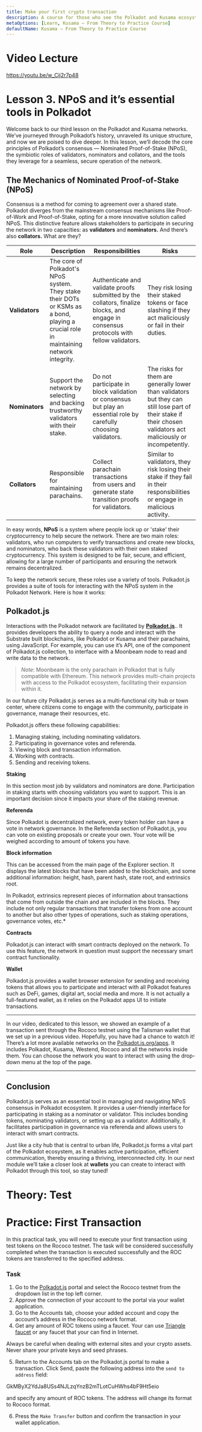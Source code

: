 ```yaml
---
title: Make your first crypto transaction
description: A course for those who see the Polkadot and Kusama ecosystem for the first time.
metaOptions: [Learn, Kusama — From Theory to Practice Course]
defaultName: Kusama — From Theory to Practice Course
---
```


# Video Lecture

https://youtu.be/w_Cij2r7p48

# Lesson 3. NPoS and it’s essential tools in Polkadot

Welcome back to our third lesson on the Polkadot and Kusama networks. We’ve journeyed through Polkadot’s history, unraveled its unique structure, and now we are poised to dive deeper. In this lesson, we’ll decode the core principles of Polkadot’s consensus — Nominated Proof-of-Stake (NPoS), the symbiotic roles of validators, nominators and collators, and the tools they leverage for a seamless, secure operation of the network. 

## **The Mechanics of Nominated Proof-of-Stake (NPoS)**

Consensus is a method for coming to agreement over a shared state. Polkadot diverges from the mainstream consensus mechanisms like Proof-of-Work and Proof-of-Stake, opting for a more innovative solution called NPoS. This distinctive feature allows stakeholders to participate in securing the network in two capacities: as **validators** and **nominators.** And there’s also **collators.** What are they?

| Role | Description | Responsibilities | Risks |
| --- | --- | --- | --- |
| **Validators** | The core of Polkadot's NPoS system. They stake their DOTs or KSMs as a bond, playing a crucial role in maintaining network integrity. | Authenticate and validate proofs submitted by the collators, finalize blocks, and engage in consensus protocols with fellow validators. | They risk losing their staked tokens or face slashing if they act maliciously or fail in their duties. |
| **Nominators** | Support the network by selecting and backing trustworthy validators with their stake.  | Do not participate in block validation or consensus but play an essential role by carefully choosing validators. | The risks for them are generally lower than validators but they can still lose part of their stake if their chosen validators act maliciously or incompetently. |
| **Collators** | Responsible for maintaining parachains. | Collect parachain transactions from users and generate state transition proofs for validators.  | Similar to validators, they risk losing their stake if they fail in their responsibilities or engage in malicious activity. |

In easy words, **NPoS** is a system where people lock up or 'stake' their cryptocurrency to help secure the network. There are two main roles: validators, who run computers to verify transactions and create new blocks, and nominators, who back these validators with their own staked cryptocurrency. This system is designed to be fair, secure, and efficient, allowing for a large number of participants and ensuring the network remains decentralized.

To keep the network secure, these roles use a variety of tools. Polkadot.js provides a suite of tools for interacting with the NPoS system in the Polkadot Network. Here is how it works:

## **Polkadot.js**

Interactions with the Polkadot network are facilitated by **[Polkadot.js](https://polkadot.js.org/)**.. It provides developers the ability to query a node and interact with the Substrate built blockchains, like Polkadot or Kusama and their parachains, using JavaScript. For example, you can use it’s API, one of the component of Polkadot.js collection, to interface with a Moonbeam node to read and write data to the network.

> *Note*: Moonbeam is the only parachain in Polkadot that is fully compatible with Ethereum. This network provides multi-chain projects with access to the Polkadot ecosystem, facilitating their expansion within it.
> 

In our future city Polkadot.js serves as a multi-functional city hub or town center, where citizens come to engage with the community, participate in governance, manage their resources, etc.

Polkadot.js offers these following capabilities:

1. Managing staking, including nominating validators.
2. Participating in governance votes and referenda.
3. Viewing block and transaction information.
4. Working with contracts.
5. Sending and receiving tokens.

**Staking**

In this section most job by validators and nominators are done. Participation in staking starts with choosing validators you want to support. This is an important decision since it impacts your share of the staking revenue. 

**Referenda**

Since Polkadot is decentralized network, every token holder can have a vote in network governance. In the Referenda section of Polkadot.js, you can vote on existing proposals or create your own. Your vote will be weighed according to amount of tokens you have.

**Block information**

This can be accessed from the main page of the Explorer section. It displays the latest blocks that have been added to the blockchain, and some additional information: height, hash, parent hash, state root, and extrinsics root.

<robo-academy-note type="note">
In Polkadot, extrinsics represent pieces of information about transactions that come from outside the chain and are included in the blocks. They include not only regular transactions that transfer tokens from one account to another but also other types of operations, such as staking operations, governance votes, etc.*
</robo-academy-note> 

**Contracts**

Polkadot.js can interact with smart contracts deployed on the network. To use this feature, the network in question must support the necessary smart contract functionality.

**Wallet**

Polkadot.js provides a wallet browser extension for sending and receiving tokens that allows you to participate and interact with all Polkadot features such as DeFi, games, digital art, social media and more. It is not actually a full-featured wallet, as it relies on the Polkadot apps UI to initiate transactions. 

---

In our video, dedicated to this lesson, we showed an example of a transaction sent through the Rococo testnet using the Talisman wallet that we set up in a previous video. Hopefully, you have had a chance to watch it! There’s a lot more available networks on the [Polkadot.js.org/apps](http://Polkadot.js.org/apps). It includes Polkadot, Kusama, Westend, Rococo and all the networks inside them. You can choose the network you want to interact with using the drop-down menu at the top of the page. 

---

## **Conclusion**

Polkadot.js serves as an essential tool in managing and navigating NPoS consensus in Polkadot ecosystem. It provides a user-friendly interface for participating in staking as a nominator or validator. This includes bonding tokens, nominating validators, or setting up as a validator. Additionally, it facilitates participation in governance via referenda and allows users to interact with smart contracts. 

Just like a city hub that is central to urban life, Polkadot.js forms a vital part of the Polkadot ecosystem, as it enables active participation, efficient communication, thereby ensuring a thriving, interconnected city. In our next module we’ll take a closer look at **wallets** you can create to interact with Polkadot through this tool, so stay tuned!
# Theory: Test

<QuizBlock 
quizUrl="https://faas-fra1-afec6ce7.doserverless.co/api/v1/web/fn-18e93402-1ffe-47e8-be1d-e28a6ac871f1/default/Quiz"
quizId="question3.1"
/>

<QuizBlock 
quizUrl="https://faas-fra1-afec6ce7.doserverless.co/api/v1/web/fn-18e93402-1ffe-47e8-be1d-e28a6ac871f1/default/Quiz"
quizId="question3.2"
/>

<QuizBlock 
quizUrl="https://faas-fra1-afec6ce7.doserverless.co/api/v1/web/fn-18e93402-1ffe-47e8-be1d-e28a6ac871f1/default/Quiz"
quizId="question3.3"
/>

# Practice: First Transaction

In this practical task, you will need to execute your first transaction using test tokens on the Rococo testnet. The task will be considered successfully completed when the transaction is executed successfully and the ROC tokens are transferred to the specified address.

### Task

1. Go to the [Polkadot.js](https://polkadot.js.org/apps/?rpc=wss%3A%2F%2Frococo-rpc.polkadot.io) portal and select the Rococo testnet from the dropdown list in the top left corner.
2. Approve the connection of your account to the portal via your wallet application.
3. Go to the Accounts tab, choose your added account and copy the account’s address in the Rococo network format.
4. Get any amount of ROC tokens using a faucet. Your can use [Triangle faucet](https://faucet.triangleplatform.com/polkadot/rococo) or any faucet that your can find in Internet. 

<robo-academy-note type="warning" title="Warning">
  Always be careful when dealing with external sites and your crypto assets. Never share your private keys and seed phrases.
</robo-academy-note>
    
5. Return to the Accounts tab on the Polkadot.js portal to make a transaction. Click Send, paste the following address into the `send to address` field:
    
<LessonCodeWrapper language="json" noLines>
  GkMByX2YdJa8USs4NJLzqYnzB2mTLotCuHWhs4bF9Ht5eio
</LessonCodeWrapper>

and specify any amount of ROC tokens. The address will change its format to Rococo format.

6. Press the `Make Transfer` button and confirm the transaction in your wallet application.